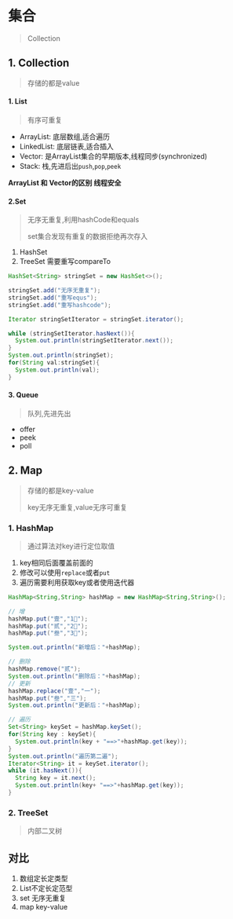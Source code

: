 # 集合

> Collection

## 1. Collection

> 存储的都是value

#### 1. List

> 有序可重复

- ArrayList: 底层数组,适合遍历
- LinkedList: 底层链表,适合插入
- Vector: 是ArrayList集合的早期版本,线程同步(synchronized)
- Stack: 栈,先进后出`push`,`pop`,`peek`

**ArrayList 和 Vector的区别 线程安全**

#### 2.Set

> 无序无重复,利用hashCode和equals
>
> set集合发现有重复的数据拒绝再次存入

1. HashSet  
2. TreeSet  需要重写compareTo

```java
HashSet<String> stringSet = new HashSet<>();

stringSet.add("无序无重复");
stringSet.add("重写equs");
stringSet.add("重写hashcode");

Iterator stringSetIterator = stringSet.iterator();

while (stringSetIterator.hasNext()){
  System.out.println(stringSetIterator.next());
}
System.out.println(stringSet);
for(String val:stringSet){
  System.out.println(val);
}
```



#### 3. Queue

> 队列,先进先出

- offer
- peek
- poll



## 2. Map

> 存储的都是key-value
>
> key无序无重复,value无序可重复

### 1. HashMap

> 通过算法对key进行定位取值

1. key相同后面覆盖前面的
2. 修改可以使用`replace`或者`put`
3. 遍历需要利用获取key或者使用迭代器

```java
HashMap<String,String> hashMap = new HashMap<String,String>();

// 增
hashMap.put("壹","1⃣️");
hashMap.put("贰","2⃣️️");
hashMap.put("叁","3⃣️");

System.out.println("新增后："+hashMap);

// 删除
hashMap.remove("贰");
System.out.println("删除后："+hashMap);
// 更新
hashMap.replace("壹","一");
hashMap.put("叁","三");
System.out.println("更新后："+hashMap);

// 遍历
Set<String> keySet = hashMap.keySet();
for(String key : keySet){
  System.out.println(key + "==>"+hashMap.get(key));
}
System.out.println("遍历第二遍");
Iterator<String> it = keySet.iterator();
while (it.hasNext()){
  String key = it.next();
  System.out.println(key+ "==>"+hashMap.get(key));
}
```



### 2. TreeSet

> 内部二叉树



## 对比

1. 数组定长定类型
2. List不定长定范型
3. set 无序无重复
4. map key-value



